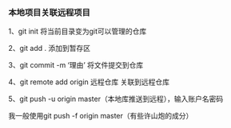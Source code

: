 ### 本地项目关联远程项目

1、git init 将当前目录变为git可以管理的仓库

2、git add . 添加到暂存区

3、git commit -m ‘理由’  将文件提交到仓库

4、git remote add origin 远程仓库     关联到远程仓库

5、git push -u origin master（本地库推送到远程），输入账户名密码

我一般使用git push -f origin master（有些许山炮的成分）


### 